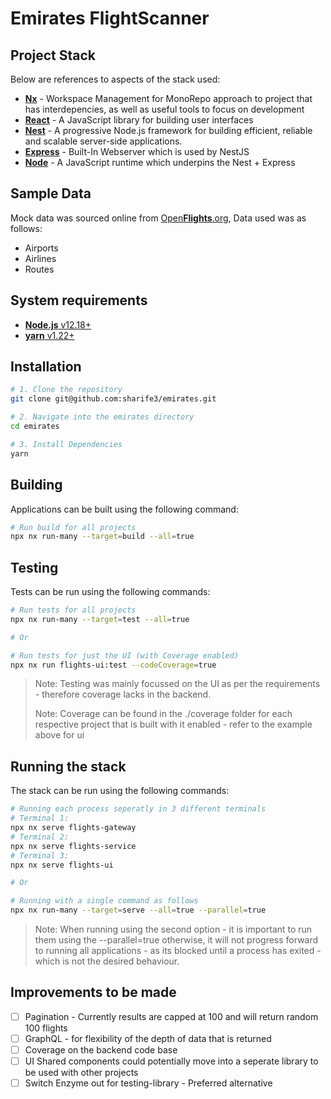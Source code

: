 # Emirates FlightScanner

## Project Stack

Below are references to aspects of the stack used:

- [**Nx**](https://nx.dev) - Workspace Management for MonoRepo approach to project that has interdepencies, as well as useful tools to focus on development
- [**React**](https://reactjs.org) - A JavaScript library for building user interfaces
- [**Nest**](https://nestjs.com) - A progressive Node.js framework for building efficient, reliable and scalable server-side applications.
- [**Express**](https://expressjs.com) - Built-In Webserver which is used by NestJS
- [**Node**](https://nodejs.org) - A JavaScript runtime which underpins the Nest + Express

## Sample Data

Mock data was sourced online from [Open**Flights**.org](https://openflights.org/data.html), Data used was as follows:

- Airports
- Airlines
- Routes

## System requirements

- [**Node.js** v12.18+](https://nodejs.org/en/)
- [**yarn** v1.22+](https://classic.yarnpkg.com/en/)

## Installation

```bash
# 1. Clone the repository
git clone git@github.com:sharife3/emirates.git

# 2. Navigate into the emirates directory
cd emirates

# 3. Install Dependencies
yarn
```

## Building
Applications can be built using the following command:
```bash
# Run build for all projects
npx nx run-many --target=build --all=true
```

## Testing
Tests can be run using the following commands:
```bash
# Run tests for all projects
npx nx run-many --target=test --all=true

# Or

# Run tests for just the UI (with Coverage enabled)
npx nx run flights-ui:test --codeCoverage=true 
```
> Note: Testing was mainly focussed on the UI as per the requirements - therefore coverage lacks in the backend.
> 
> Note: Coverage can be found in the ./coverage folder for each respective project that is built with it enabled - refer to the example above for ui 


## Running the stack
The stack can be run using the following commands:
```bash
# Running each process seperatly in 3 different terminals
# Terminal 1:
npx nx serve flights-gateway
# Terminal 2:
npx nx serve flights-service
# Terminal 3:
npx nx serve flights-ui

# Or 

# Running with a single command as follows
npx nx run-many --target=serve --all=true --parallel=true
```
> Note: When running using the second option - it is important to run them using the --parallel=true otherwise, it will not progress forward to running all applications - as its blocked until a process has exited - which is not the desired behaviour.


## Improvements to be made

- [ ] Pagination - Currently results are capped at 100 and will return random 100 flights
- [ ] GraphQL - for flexibility of the depth of data that is returned
- [ ] Coverage on the backend code base
- [ ] UI Shared components could potentially move into a seperate library to be used with other projects
- [ ] Switch Enzyme out for testing-library - Preferred alternative
